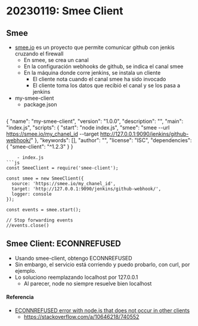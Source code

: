 # 20230119: Smee Client
## Smee
-  [smee.io](https://smee.io/) es un proyecto que permite comunicar github con jenkis cruzando el firewall
	- En smee, se crea un canal
	- En la configuración webhooks de github, se indica el canal smee
	- En la máquina donde corre jenkins, se instala un cliente
		- El cliente nota cuando el canal smee ha sido invocado
		- El cliente toma los datos que recibió el canal y se los pasa a jenkins
- my-smee-client
	- package.json
	```json
{
  "name": "my-smee-client",
  "version": "1.0.0",
  "description": "",
  "main": "index.js",
  "scripts": {
	"start": "node index.js",
    "smee": "smee --url https://smee.io/my_chanel_id --target http://127.0.0.1:9090/jenkins/github-webhook/"
  },
  "keywords": [],
  "author": "",
  "license": "ISC",
  "dependencies": {
    "smee-client": "^1.2.3"
  }
}
```
	- index.js
```js
const SmeeClient = require('smee-client');

const smee = new SmeeClient({
  source: 'https://smee.io/my_chanel_id',
  target: 'http://127.0.0.1:9090/jenkins/github-webhook/',
  logger: console
});

const events = smee.start();

// Stop forwarding events
//events.close()
```

## Smee Client: ECONNREFUSED
- Usando smee-client, obtengo ECONNREFUSED
- Sin embargo, el servicio está corriendo y puedo probarlo, con curl, por ejemplo.
- Lo soluciono reemplazando localhost por 127.0.0.1
	- Al parecer, node no siempre resuelve bien localhost
#### Referencia
- [ECONNREFUSED error with node.js that does not occur in other clients](https://stackoverflow.com/questions/10643965/econnrefused-error-with-node-js-that-does-not-occur-in-other-clients)
	- https://stackoverflow.com/a/10646218/740552